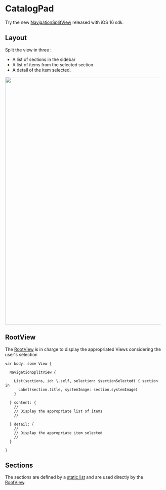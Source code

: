 # CatalogPad
Try the new [NavigationSplitView](https://developer.apple.com/documentation/swiftui/navigationsplitview/) released with iOS 16 sdk.

## Layout
Split the view in three : 
- A list of sections in the sidebar
- A list of items from the selected section
- A detail of the item selected.

<img src="https://user-images.githubusercontent.com/1267845/177150009-f20d56a2-3aa4-4784-8d18-b3b37f1c1052.png" width="800" />

## RootView
The [RootView](https://github.com/raphaelguye/CatalogPad/blob/main/CatalogPad/Core/Views/RootView.swift) is in charge to display the appropriated Views considering the user's selection

    var body: some View {

      NavigationSplitView {

        List(sections, id: \.self, selection: $sectionSelected) { section in
          Label(section.title, systemImage: section.systemImage)
        }

      } content: {
        //
        // Display the appropriate list of items
        //

      } detail: {
        //
        // Display the appropriate item selected
        //
      }

    }
    
## Sections
The sections are defined by a [static list](https://github.com/raphaelguye/CatalogPad/blob/main/CatalogPad/Core/Model/Section.swift#L21) and are used directly by the [RootView](https://github.com/raphaelguye/CatalogPad/blob/main/CatalogPad/Core/Views/RootView.swift#L44).
